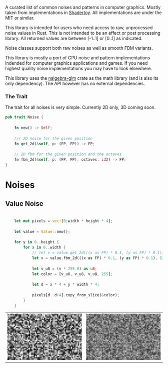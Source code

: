 A curated list of common noises and patterns in computer graphics. Mostly taken from implementations in [Shadertoy](www.shadertoy.com). All implementations are under the MIT or similar.

This library is intended for users who need access to raw, unprocessed noise values in Rust. This is not intended to be an effect or post processing library. All returned values are between [-1..1] or [0..1] as indicated.

Noise classes support both raw noises as well as smooth FBM variants.

This library is mostly a port of GPU noise and pattern implementations indended for computer graphics applications and games. If you need highest quality noise implementations you may have to look elsewhere.

This library uses the [nalgebra-glm](https://docs.rs/nalgebra-glm/latest/nalgebra_glm/) crate as the math library (and is also its only dependency). The API however has no external dependencies.

### The Trait

The trait for all noises is very simple. Currently 2D only, 3D coming soon.

```rust
pub trait Noise {

    fn new() -> Self;

    /// 2D noise for the given position
    fn get_2d(&self, p: (FP, FP)) -> FP;

    // 2D fbm for the given position and the octaves
    fn fbm_2d(&self, p: (FP, FP), octaves: i32) -> FP;
}

```

# Noises

## Value Noise

```rust

    let mut pixels = vec![0;width * height * 4];

    let value = Value::new();

    for y in 0..height {
        for x in 0..width {
            // let v = value.get_2d(((x as FP) * 0.1, (y as FP) * 0.1));
            let v = value.fbm_2d(((x as FP) * 0.1, (y as FP) * 0.1), 5);

            let v_u8 = (v * 255.0) as u8;
            let color = [v_u8, v_u8, v_u8, 255];

            let d = x * 4 + y * width * 4;

            pixels[d..d+4].copy_from_slice(&color);
        }
    }
```

<table><tr>
<td> <img src="images/value2d.png" alt="Value 2D" style="width: 500px;"/> </td>
<td> <img src="images/value2d_fbm.png" alt="Value 2D FBM" style="width: 500px;"/> </td>
</tr></table>
